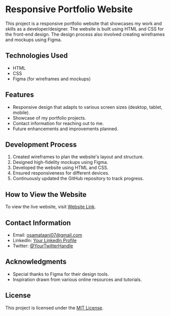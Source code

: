 # Responsive Portfolio Website

This project is a responsive portfolio website that showcases my work and skills as a developer/designer. The website is built using HTML and CSS for the front-end design. The design process also involved creating wireframes and mockups using Figma.

## Technologies Used

- HTML
- CSS
- Figma (for wireframes and mockups)

## Features

- Responsive design that adapts to various screen sizes (desktop, tablet, mobile).
- Showcase of my portfolio projects.
- Contact information for reaching out to me.
- Future enhancements and improvements planned.

## Development Process

1. Created wireframes to plan the website's layout and structure.
2. Designed high-fidelity mockups using Figma.
3. Developed the website using HTML and CSS.
4. Ensured responsiveness for different devices.
5. Continuously updated the GitHub repository to track progress.

## How to View the Website

To view the live website, visit [Website Link](https://your-website-link.com).

## Contact Information

- Email: osamataani07@gmail.com
- LinkedIn: [Your LinkedIn Profile](https://www.linkedin.com/in/osamataani/)
- Twitter: [@YourTwitterHandle](https://twitter.com/your-twitter-handle)

## Acknowledgments

- Special thanks to Figma for their design tools.
- Inspiration drawn from various online resources and tutorials.

## License

This project is licensed under the [MIT License](LICENSE).
